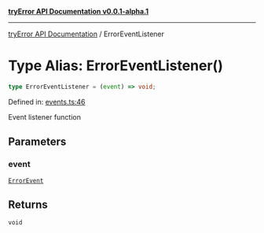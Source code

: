 [**tryError API Documentation v0.0.1-alpha.1**](../index.md)

***

[tryError API Documentation](../index.md) / ErrorEventListener

# Type Alias: ErrorEventListener()

```ts
type ErrorEventListener = (event) => void;
```

Defined in: [events.ts:46](https://github.com/oconnorjohnson/tryError/blob/e3ae0308069a4fba073f4543d527ad76373db795/src/events.ts#L46)

Event listener function

## Parameters

### event

[`ErrorEvent`](ErrorEvent.md)

## Returns

`void`
